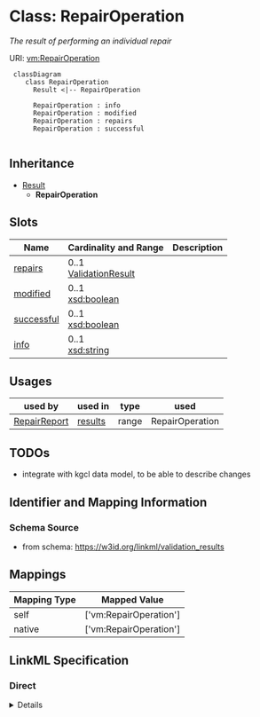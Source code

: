 # Class: RepairOperation
_The result of performing an individual repair_





URI: [vm:RepairOperation](https://w3id.org/linkml/validation-model/RepairOperation)




```{mermaid}
 classDiagram
    class RepairOperation
      Result <|-- RepairOperation
      
      RepairOperation : info
      RepairOperation : modified
      RepairOperation : repairs
      RepairOperation : successful
      
```





## Inheritance
* [Result](Result.md)
    * **RepairOperation**



## Slots

| Name | Cardinality and Range  | Description  |
| ---  | ---  | --- |
| [repairs](repairs.md) | 0..1 <br/> [ValidationResult](ValidationResult.md)  |   |
| [modified](modified.md) | 0..1 <br/> [xsd:boolean](http://www.w3.org/2001/XMLSchema#boolean)  |   |
| [successful](successful.md) | 0..1 <br/> [xsd:boolean](http://www.w3.org/2001/XMLSchema#boolean)  |   |
| [info](info.md) | 0..1 <br/> [xsd:string](http://www.w3.org/2001/XMLSchema#string)  |   |


## Usages


| used by | used in | type | used |
| ---  | --- | --- | --- |
| [RepairReport](RepairReport.md) | [results](results.md) | range | RepairOperation |



## TODOs

* integrate with kgcl data model, to be able to describe changes

## Identifier and Mapping Information







### Schema Source


* from schema: https://w3id.org/linkml/validation_results







## Mappings

| Mapping Type | Mapped Value |
| ---  | ---  |
| self | ['vm:RepairOperation'] |
| native | ['vm:RepairOperation'] |


## LinkML Specification

<!-- TODO: investigate https://stackoverflow.com/questions/37606292/how-to-create-tabbed-code-blocks-in-mkdocs-or-sphinx -->

### Direct

<details>
```yaml
name: RepairOperation
description: The result of performing an individual repair
todos:
- integrate with kgcl data model, to be able to describe changes
from_schema: https://w3id.org/linkml/validation_results
rank: 1000
is_a: Result
attributes:
  repairs:
    name: repairs
    from_schema: https://w3id.org/linkml/validation_results
    rank: 1000
    range: ValidationResult
  modified:
    name: modified
    from_schema: https://w3id.org/linkml/validation_results
    rank: 1000
    range: boolean
  successful:
    name: successful
    from_schema: https://w3id.org/linkml/validation_results
    rank: 1000
    range: boolean
  info:
    name: info
    from_schema: https://w3id.org/linkml/validation_results
    range: string

```
</details>

### Induced

<details>
```yaml
name: RepairOperation
description: The result of performing an individual repair
todos:
- integrate with kgcl data model, to be able to describe changes
from_schema: https://w3id.org/linkml/validation_results
rank: 1000
is_a: Result
attributes:
  repairs:
    name: repairs
    from_schema: https://w3id.org/linkml/validation_results
    rank: 1000
    alias: repairs
    owner: RepairOperation
    domain_of:
    - RepairOperation
    range: ValidationResult
  modified:
    name: modified
    from_schema: https://w3id.org/linkml/validation_results
    rank: 1000
    alias: modified
    owner: RepairOperation
    domain_of:
    - RepairOperation
    range: boolean
  successful:
    name: successful
    from_schema: https://w3id.org/linkml/validation_results
    rank: 1000
    alias: successful
    owner: RepairOperation
    domain_of:
    - RepairOperation
    range: boolean
  info:
    name: info
    from_schema: https://w3id.org/linkml/validation_results
    alias: info
    owner: RepairOperation
    domain_of:
    - ValidationResult
    - RepairOperation
    range: string

```
</details>